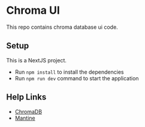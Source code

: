 # Chroma UI

This repo contains chroma database ui code.

## Setup

This is a NextJS project.

- Run `npm install` to install the dependencies
- Run `npm run dev` command to start the application


## Help Links

- [ChromaDB](https://www.trychroma.com/)
- [Mantine](https://mantine.dev/)
